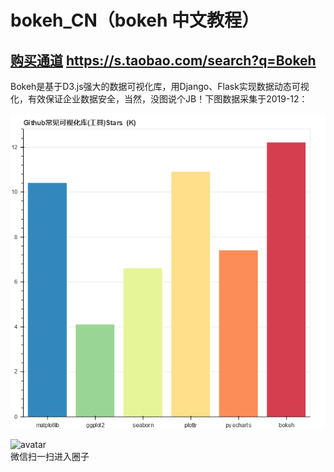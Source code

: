 # bokeh_CN（bokeh 中文教程）  
## [购买通道](https://s.taobao.com/search?q=Bokeh) https://s.taobao.com/search?q=Bokeh  

Bokeh是基于D3.js强大的数据可视化库，用Django、Flask实现数据动态可视化，有效保证企业数据安全，当然，没图说个JB！下图数据采集于2019-12：

  
![avatar](bokeh_plot.png)  

![avatar](http://mmbiz.qpic.cn/mmbiz_jpg/IibI9vLwhVBNMMcoY5lndZ2icEuAlTuES8bKTAJO11bgiaEcHjfBZ0aoYjOWzFe9Z1Rf7y9JF7ZS4Q7JA4RgyAjog/0)   
 微信扫一扫进入圈子  

